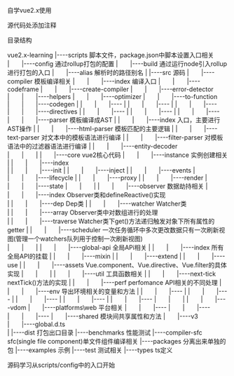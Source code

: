 自学vue2.x使用

源代码处添加注释



目录结构

vue2.x-learning
|----scripts                 脚本文件，package.json中脚本设置入口相关
|  |----config               通过rollup打包的配置
|  |----build                通过运行node引入rollup进行打包的入口
|  |----alias                解析时的路径别名
|
|----src                     源码
|  |----compiler                模板编译相关
|  |  |----index                编译入口
|  |  |----codeframe
|  |  |----create-compiler
|  |  |----error-detector
|  |  |----helpers
|  |  |----optimizer
|  |  |----to-function
|  |  |----codegen
|  |  |  |----
|  |  |  |----
|  |  |  |----
|  |  |----directives
|  |  |  |----
|  |  |  |----
|  |  |  |----
|  |  |----parser               模板编译成AST
|  |  |  |----index             入口，主要进行AST操作
|  |  |  |----html-parser       模板匹配的主要逻辑
|  |  |  |----text-parser       对文本中的模板语法进行编译
|  |  |  |----filter-parser     对模板语法中的过滤器语法进行编译
|  |  |  |----entity-decoder    
|  |  |
|  |----core                    vue2核心代码
|  |  |----instance                 实例创建相关
|  |  |  |----index                 
|  |  |  |----init
|  |  |  |----inject
|  |  |  |----events
|  |  |  |----lifecycle
|  |  |  |----proxy
|  |  |  |----render
|  |  |  |----state
|  |  |
|  |  |----observer                 数据劫持相关
|  |  |  |----index               Observer类和defineReactive()实现  
|  |  |  |----dep                 Dep类
|  |  |  |----watcher             Watcher类  
|  |  |  |----array               Observer类中对数组进行的处理        
|  |  |  |----traverse            Watcher类下get()方法递归触发对象下所有属性的getter
|  |  |  |----scheduler           一次任务循环中多次更改数据只有一次刷新视图(管理一个watchers队列用于控制一次刷新视图)      
|  |  |
|  |  |----global-api               全局APi相关
|  |  |  |----index               所有全局API的挂载
|  |  |  |----mixin
|  |  |  |----extend
|  |  |  |----use
|  |  |  |----assets              Vue.component、Vue.directive、Vue.filter的具体实现
|  |  |
|  |  |----util                     工具函数相关
|  |  |  |----next-tick           nextTick()方法的实现
|  |  |  |----perf                perfomance API相关的不同处理
|  |  |  |----env                 导出环境相关的变量和方法
|  |  |  |----
|  |  |  |----
|  |  |  |----
|  |  |  |----
|  |  |  |----
|  |  |
|  |  |----vdom
|  |----platforms\web                 平台相关
|  |  |----
|  |  |----
|  |  |----
|  |----shared                    模块间共享属性和方法
|  |----v3                          
|  |----global.d.ts                  
|
|----dist                    打包出口目录
|----benchmarks              性能测试
|----compiler-sfc            sfc(single file component)单文件组件编译相关
|----packages                分离出来单独的包
|----examples                示例
|----test                    测试相关
|----types                   ts定义


源码学习从scripts/config中的入口开始





